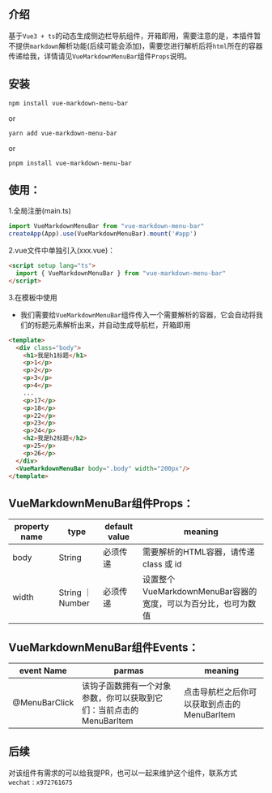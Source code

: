 ## 介绍
基于`Vue3 + ts`的动态生成侧边栏导航组件，开箱即用，需要注意的是，本插件暂不提供`markdown`解析功能(后续可能会添加)，需要您进行解析后将`html`所在的容器传递给我，详情请见`VueMarkdownMenuBar`组件`Props`说明。

## 安装
```shell
npm install vue-markdown-menu-bar
```
or
```shell
yarn add vue-markdown-menu-bar
```
or
```shell
pnpm install vue-markdown-menu-bar
```

## 使用：
1.全局注册(main.ts)
```ts
import VueMarkdownMenuBar from "vue-markdown-menu-bar"
createApp(App).use(VueMarkdownMenuBar).mount('#app')
```

2.vue文件中单独引入(xxx.vue)：

```html
<script setup lang="ts">
  import { VueMarkdownMenuBar } from "vue-markdown-menu-bar"
</script>
```
3.在模板中使用
- 我们需要给`VueMarkdownMenuBar`组件传入一个需要解析的容器，它会自动将我们的标题元素解析出来，并自动生成导航栏，开箱即用
```html
<template>
  <div class="body">
    <h1>我是h1标题</h1>
    <p>1</p>
    <p>2</p>
    <p>3</p>
    <p>4</p>
    ...
    <p>17</p>
    <p>18</p>
    <p>22</p>
    <p>23</p>
    <p>24</p>
    <h2>我是h2标题</h2>
    <p>25</p>
    <p>26</p>
  </div>
  <VueMarkdownMenuBar body=".body" width="200px"/>
</template>
```
## VueMarkdownMenuBar组件Props：

| property name | type             | default value | meaning                                                      |
| ------------- | ---------------- | ------------- | ------------------------------------------------------------ |
| body          | String           | 必须传递      | 需要解析的HTML容器，请传递 class 或 id                       |
| width         | String ｜ Number | 必须传递      | 设置整个VueMarkdownMenuBar容器的宽度，可以为百分比，也可为数值 |

## VueMarkdownMenuBar组件Events：

| event Name    | parmas                                                       | meaning                                     |
| ------------- | ------------------------------------------------------------ | ------------------------------------------- |
| @MenuBarClick | 该钩子函数拥有一个对象参数，你可以获取到它们：当前点击的MenuBarItem | 点击导航栏之后你可以获取到点击的MenuBarItem |


## 后续

对该组件有需求的可以给我提PR，也可以一起来维护这个组件，联系方式`wechat：x972761675`